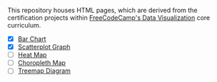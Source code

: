 This repository houses HTML pages, which are derived from the certification projects within [FreeCodeCamp's Data Visualization](https://www.freecodecamp.org/learn/data-visualization/) core curriculum.

- [x]  [Bar Chart](https://www.freecodecamp.org/learn/data-visualization/data-visualization-projects/visualize-data-with-a-bar-chart)
- [x] [Scatterplot Graph](https://www.freecodecamp.org/learn/data-visualization/data-visualization-projects/visualize-data-with-a-scatterplot-graph)
- [ ] [Heat Map](https://www.freecodecamp.org/learn/data-visualization/data-visualization-projects/visualize-data-with-a-heat-map)
- [ ] [Choropleth Map](https://www.freecodecamp.org/learn/data-visualization/data-visualization-projects/visualize-data-with-a-choropleth-map)
- [ ] [Treemap Diagram](https://www.freecodecamp.org/learn/data-visualization/data-visualization-projects/visualize-data-with-a-treemap-diagram)
